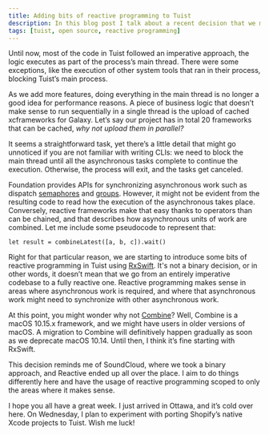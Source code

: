 ```yaml
---
title: Adding bits of reactive programming to Tuist
description: In this blog post I talk about a recent decision that we made to start using reactive programming to model asynchronous tasks in Tuist.
tags: [tuist, open source, reactive programming]
---
```


Until now, most of the code in Tuist followed an imperative approach,
the logic executes as part of the process’s main thread.
There were some exceptions,
like the execution of other system tools that ran in their process,
blocking Tuist’s main process.

As we add more features,
doing everything in the main thread is no longer a good idea for performance reasons.
A piece of business logic that doesn’t make sense to run sequentially in a single thread is the upload of cached xcframeworks for Galaxy.
Let’s say our project has in total 20 frameworks that can be cached,
_why not upload them in parallel?_

It seems a straightforward task,
yet there’s a little detail that might go unnoticed if you are not familiar with writing CLIs:
we need to block the main thread until all the asynchronous tasks complete to continue the execution.
Otherwise,
the process will exit,
and the tasks get canceled.

Foundation provides APIs for synchronizing asynchronous work such as dispatch [semaphores](https://developer.apple.com/documentation/dispatch/dispatchsemaphore) and [groups](https://developer.apple.com/documentation/dispatch/dispatchgroup).
However,
it might not be evident from the resulting code to read how the execution of the asynchronous takes place.
Conversely,
reactive frameworks make that easy thanks to operators than can be chained,
and that describes how asynchronous units of work are combined.
Let me include some pseudocode to represent that:

```language-swift
let result = combineLatest([a, b, c]).wait()
```

Right for that particular reason,
we are starting to introduce some bits of reactive programming in Tuist using [RxSwift](https://github.com/ReactiveX/RxSwift).
It's not a binary decision,
or in other words,
it doesn’t mean that we go from an entirely imperative codebase to a fully reactive one.
Reactive programming makes sense in areas where asynchronous work is required, and where that asynchronous work might need to synchronize with other asynchronous work.

At this point,
you might wonder why not [Combine](https://developer.apple.com/documentation/combine)? Well, Combine is a macOS 10.15.x framework,
and we might have users in older versions of macOS.
A migration to Combine will definitively happen gradually as soon as we deprecate macOS 10.14.
Until then,
I think it’s fine starting with RxSwift.

This decision reminds me of SoundCloud,
where we took a binary approach,
and Reactive ended up all over the place.
I aim to do things differently here and have the usage of reactive programming scoped to only the areas where it makes sense.

I hope you all have a great week.
I just arrived in Ottawa,
and it’s cold over here.
On Wednesday,
I plan to experiment with porting Shopify’s native Xcode projects to Tuist.
Wish me luck!
